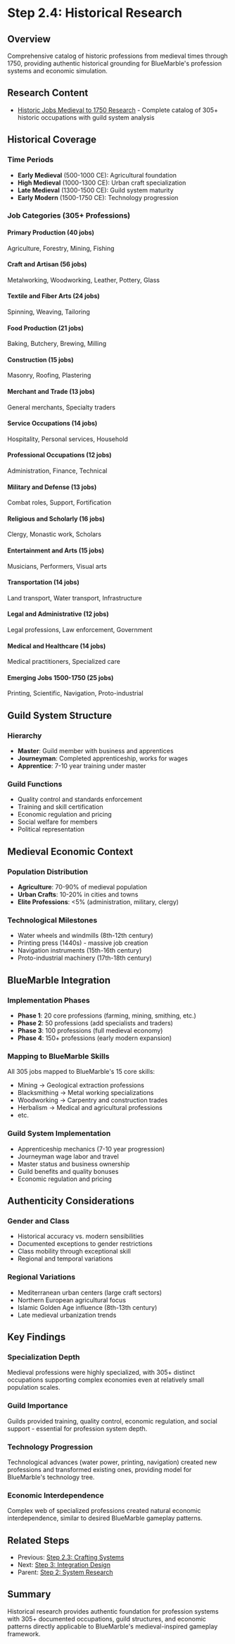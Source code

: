 # Step 2.4: Historical Research

## Overview

Comprehensive catalog of historic professions from medieval times through 1750, providing authentic historical grounding for BlueMarble's profession systems and economic simulation.

## Research Content

- [Historic Jobs Medieval to 1750 Research](historic-jobs-medieval-to-1750-research.md) - Complete catalog of 305+ historic occupations with guild system analysis

## Historical Coverage

### Time Periods
- **Early Medieval** (500-1000 CE): Agricultural foundation
- **High Medieval** (1000-1300 CE): Urban craft specialization
- **Late Medieval** (1300-1500 CE): Guild system maturity
- **Early Modern** (1500-1750 CE): Technology progression

### Job Categories (305+ Professions)

#### Primary Production (40 jobs)
Agriculture, Forestry, Mining, Fishing

#### Craft and Artisan (56 jobs)
Metalworking, Woodworking, Leather, Pottery, Glass

#### Textile and Fiber Arts (24 jobs)
Spinning, Weaving, Tailoring

#### Food Production (21 jobs)
Baking, Butchery, Brewing, Milling

#### Construction (15 jobs)
Masonry, Roofing, Plastering

#### Merchant and Trade (13 jobs)
General merchants, Specialty traders

#### Service Occupations (14 jobs)
Hospitality, Personal services, Household

#### Professional Occupations (12 jobs)
Administration, Finance, Technical

#### Military and Defense (13 jobs)
Combat roles, Support, Fortification

#### Religious and Scholarly (16 jobs)
Clergy, Monastic work, Scholars

#### Entertainment and Arts (15 jobs)
Musicians, Performers, Visual arts

#### Transportation (14 jobs)
Land transport, Water transport, Infrastructure

#### Legal and Administrative (12 jobs)
Legal professions, Law enforcement, Government

#### Medical and Healthcare (14 jobs)
Medical practitioners, Specialized care

#### Emerging Jobs 1500-1750 (25 jobs)
Printing, Scientific, Navigation, Proto-industrial

## Guild System Structure

### Hierarchy
- **Master**: Guild member with business and apprentices
- **Journeyman**: Completed apprenticeship, works for wages
- **Apprentice**: 7-10 year training under master

### Guild Functions
- Quality control and standards enforcement
- Training and skill certification
- Economic regulation and pricing
- Social welfare for members
- Political representation

## Medieval Economic Context

### Population Distribution
- **Agriculture**: 70-90% of medieval population
- **Urban Crafts**: 10-20% in cities and towns
- **Elite Professions**: <5% (administration, military, clergy)

### Technological Milestones
- Water wheels and windmills (8th-12th century)
- Printing press (1440s) - massive job creation
- Navigation instruments (15th-16th century)
- Proto-industrial machinery (17th-18th century)

## BlueMarble Integration

### Implementation Phases
- **Phase 1**: 20 core professions (farming, mining, smithing, etc.)
- **Phase 2**: 50 professions (add specialists and traders)
- **Phase 3**: 100 professions (full medieval economy)
- **Phase 4**: 150+ professions (early modern expansion)

### Mapping to BlueMarble Skills
All 305 jobs mapped to BlueMarble's 15 core skills:
- Mining → Geological extraction professions
- Blacksmithing → Metal working specializations
- Woodworking → Carpentry and construction trades
- Herbalism → Medical and agricultural professions
- etc.

### Guild System Implementation
- Apprenticeship mechanics (7-10 year progression)
- Journeyman wage labor and travel
- Master status and business ownership
- Guild benefits and quality bonuses
- Economic regulation and pricing

## Authenticity Considerations

### Gender and Class
- Historical accuracy vs. modern sensibilities
- Documented exceptions to gender restrictions
- Class mobility through exceptional skill
- Regional and temporal variations

### Regional Variations
- Mediterranean urban centers (large craft sectors)
- Northern European agricultural focus
- Islamic Golden Age influence (8th-13th century)
- Late medieval urbanization trends

## Key Findings

### Specialization Depth
Medieval professions were highly specialized, with 305+ distinct occupations supporting complex economies even at relatively small population scales.

### Guild Importance
Guilds provided training, quality control, economic regulation, and social support - essential for profession system depth.

### Technology Progression
Technological advances (water power, printing, navigation) created new professions and transformed existing ones, providing model for BlueMarble's technology tree.

### Economic Interdependence
Complex web of specialized professions created natural economic interdependence, similar to desired BlueMarble gameplay patterns.

## Related Steps

- Previous: [Step 2.3: Crafting Systems](../step-2.3-crafting-systems/)
- Next: [Step 3: Integration Design](../../step-3-integration-design/)
- Parent: [Step 2: System Research](../)

## Summary

Historical research provides authentic foundation for profession systems with 305+ documented occupations, guild structures, and economic patterns directly applicable to BlueMarble's medieval-inspired gameplay framework.
